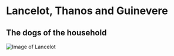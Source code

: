 # Lancelot, Thanos and Guinevere
## The dogs of the household
![Image of Lancelot](https://heronscrossing.vet/wp-content/uploads/Golden-Retriever-1024x683.jpg)
